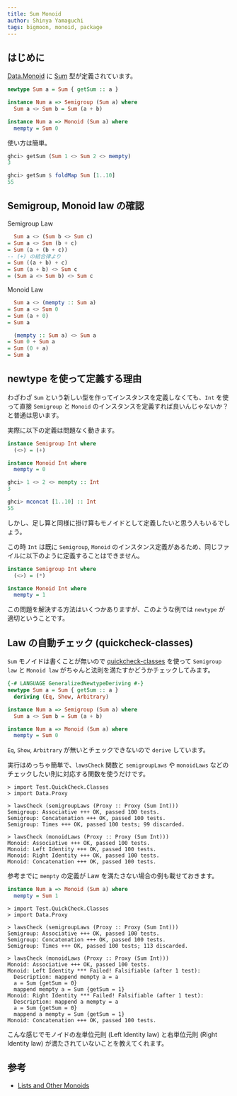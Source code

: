 ```yaml
---
title: Sum Monoid
author: Shinya Yamaguchi
tags: bigmoon, monoid, package
---
```


## はじめに

[Data.Monoid](https://hackage.haskell.org/package/base-4.12.0.0/docs/Data-Monoid.html) に [Sum](https://hackage.haskell.org/package/base-4.12.0.0/docs/Data-Monoid.html#t:Sum) 型が定義されています。

```haskell
newtype Sum a = Sum { getSum :: a }

instance Num a => Semigroup (Sum a) where
  Sum a <> Sum b = Sum (a + b)

instance Num a => Monoid (Sum a) where
  mempty = Sum 0
```

使い方は簡単。

```haskell
ghci> getSum (Sum 1 <> Sum 2 <> mempty)
3

ghci> getSum $ foldMap Sum [1..10]
55
```

<!--more-->

## Semigroup, Monoid law の確認

Semigroup Law

```haskell
  Sum a <> (Sum b <> Sum c)
= Sum a <> Sum (b + c)
= Sum (a + (b + c))
-- (+) の結合律より
= Sum ((a + b) + c)
= Sum (a + b) <> Sum c
= (Sum a <> Sum b) <> Sum c
```

Monoid Law

```haskell
  Sum a <> (mempty :: Sum a)
= Sum a <> Sum 0
= Sum (a + 0)
= Sum a

  (mempty :: Sum a) <> Sum a
= Sum 0 + Sum a
= Sum (0 + a)
= Sum a
```

## newtype を使って定義する理由

わざわざ `Sum` という新しい型を作ってインスタンスを定義しなくても、`Int` を使って直接 `Semigroup` と `Monoid` のインスタンスを定義すれば良いんじゃないか？と普通は思います。

実際に以下の定義は問題なく動きます。

```haskell
instance Semigroup Int where
  (<>) = (+)

instance Monoid Int where
  mempty = 0
```

```haskell
ghci> 1 <> 2 <> mempty :: Int
3

ghci> mconcat [1..10] :: Int
55
```

しかし、足し算と同様に掛け算もモノイドとして定義したいと思う人もいるでしょう。

この時 `Int` は既に `Semigroup`, `Monoid` のインスタンス定義があるため、同じファイルに以下のように定義することはできません。

```haskell
instance Semigroup Int where
  (<>) = (*)

instance Monoid Int where
  mempty = 1
```

この問題を解決する方法はいくつかありますが、このような例では `newtype` が適切ということです。

## Law の自動チェック (quickcheck-classes)

`Sum` モノイドは書くことが無いので [quickcheck-classes](https://hackage.haskell.org/package/quickcheck-classes) を使って `Semigroup law` と `Monoid law` がちゃんと法則を満たすかどうかチェックしてみます。

```haskell
{-# LANGUAGE GeneralizedNewtypeDeriving #-}
newtype Sum a = Sum { getSum :: a }
  deriving (Eq, Show, Arbitrary)

instance Num a => Semigroup (Sum a) where
  Sum a <> Sum b = Sum (a + b)

instance Num a => Monoid (Sum a) where
  mempty = Sum 0
```

`Eq`, `Show`, `Arbitrary` が無いとチェックできないので `derive` しています。

実行はめっちゃ簡単で、`lawsCheck` 関数と `semigroupLaws` や `monoidLaws` などのチェックしたい則に対応する関数を使うだけです。

```shell
> import Test.QuickCheck.Classes
> import Data.Proxy

> lawsCheck (semigroupLaws (Proxy :: Proxy (Sum Int)))
Semigroup: Associative +++ OK, passed 100 tests.
Semigroup: Concatenation +++ OK, passed 100 tests.
Semigroup: Times +++ OK, passed 100 tests; 99 discarded.

> lawsCheck (monoidLaws (Proxy :: Proxy (Sum Int)))
Monoid: Associative +++ OK, passed 100 tests.
Monoid: Left Identity +++ OK, passed 100 tests.
Monoid: Right Identity +++ OK, passed 100 tests.
Monoid: Concatenation +++ OK, passed 100 tests.
```

参考までに `mempty` の定義が Law を満たさない場合の例も載せておきます。

```haskell
instance Num a => Monoid (Sum a) where
  mempty = Sum 1
```

```shell
> import Test.QuickCheck.Classes
> import Data.Proxy

> lawsCheck (semigroupLaws (Proxy :: Proxy (Sum Int)))
Semigroup: Associative +++ OK, passed 100 tests.
Semigroup: Concatenation +++ OK, passed 100 tests.
Semigroup: Times +++ OK, passed 100 tests; 113 discarded.

> lawsCheck (monoidLaws (Proxy :: Proxy (Sum Int)))
Monoid: Associative +++ OK, passed 100 tests.
Monoid: Left Identity *** Failed! Falsifiable (after 1 test):
  Description: mappend mempty a = a
  a = Sum {getSum = 0}
  mappend mempty a = Sum {getSum = 1}
Monoid: Right Identity *** Failed! Falsifiable (after 1 test):
  Description: mappend a mempty = a
  a = Sum {getSum = 0}
  mappend a mempty = Sum {getSum = 1}
Monoid: Concatenation +++ OK, passed 100 tests.
```

こんな感じでモノイドの左単位元則 (Left Identity law) と右単位元則 (Right Identity law) が満たされていないことを教えてくれます。

## 参考

- [Lists and Other Monoids](https://people.cs.kuleuven.be/~tom.schrijvers/Research/talks/lhug4.pdf)